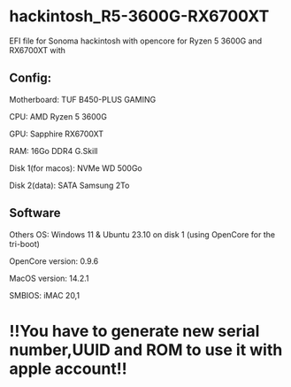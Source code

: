 # hackintosh_R5-3600G-RX6700XT
EFI file for Sonoma hackintosh with opencore for Ryzen 5 3600G and RX6700XT with 

## Config:

Motherboard: TUF B450-PLUS GAMING

CPU: AMD Ryzen 5 3600G

GPU: Sapphire RX6700XT

RAM: 16Go DDR4 G.Skill

Disk 1(for macos): NVMe WD 500Go 

Disk 2(data): SATA Samsung 2To

## Software

Others OS: Windows 11 & Ubuntu 23.10 on disk 1 (using OpenCore for the tri-boot)

OpenCore version: 0.9.6

MacOS version: 14.2.1

SMBIOS: iMAC 20,1   

# !!You have to generate new serial number,UUID and ROM to use it with apple account!!
